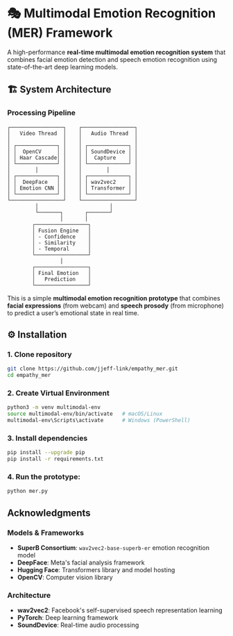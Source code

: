 # 🎭 Multimodal Emotion Recognition (MER) Framework

A high-performance **real-time multimodal emotion recognition system** that combines facial emotion detection and speech emotion recognition using state-of-the-art deep learning models.


## 🏗️ **System Architecture**

### **Processing Pipeline**
```
┌─────────────────┐    ┌─────────────────┐
│   Video Thread  │    │   Audio Thread  │
│                 │    │                 │
│ ┌─────────────┐ │    │ ┌─────────────┐ │
│ │  OpenCV     │ │    │ │ SoundDevice │ │
│ │ Haar Cascade│ │    │ │  Capture    │ │
│ └─────────────┘ │    │ └─────────────┘ │
│        │        │    │        │        │
│ ┌─────────────┐ │    │ ┌─────────────┐ │
│ │  DeepFace   │ │    │ │ wav2vec2    │ │
│ │ Emotion CNN │ │    │ │ Transformer │ │
│ └─────────────┘ │    │ └─────────────┘ │
└─────────────────┘    └─────────────────┘
         │                       │
         └───────┐       ┌───────┘
                 │       │
        ┌─────────────────┐
        │ Fusion Engine   │
        │ - Confidence    │
        │ - Similarity    │ 
        │ - Temporal      │
        └─────────────────┘
                 │
        ┌─────────────────┐
        │ Final Emotion   │
        │   Prediction    │
        └─────────────────┘
```

This is a simple **multimodal emotion recognition prototype** that combines **facial expressions** (from webcam) and **speech prosody** (from microphone) to predict a user’s emotional state in real time.


## ⚙️ Installation

### 1. Clone repository
```bash
git clone https://github.com/jjeff-link/empathy_mer.git
cd empathy_mer
```

### 2. Create Virtual Environment
```bash
python3 -m venv multimodal-env
source multimodal-env/bin/activate   # macOS/Linux
multimodal-env\Scripts\activate      # Windows (PowerShell)
```

### 3. Install dependencies
```bash
pip install --upgrade pip
pip install -r requirements.txt
```

### 4. Run the prototype:
```bash
python mer.py
```



##  Acknowledgments

### **Models & Frameworks**
- **SuperB Consortium**: `wav2vec2-base-superb-er` emotion recognition model
- **DeepFace**: Meta's facial analysis framework  
- **Hugging Face**: Transformers library and model hosting
- **OpenCV**: Computer vision library

### **Architecture**
- **wav2vec2**: Facebook's self-supervised speech representation learning
- **PyTorch**: Deep learning framework
- **SoundDevice**: Real-time audio processing

